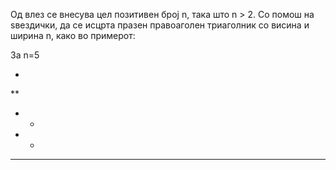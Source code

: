 Од влез се внесува цел позитивен број n, така што n > 2. Со помош на ѕвездички, да се исцрта празен правоаголен триаголник со висина и ширина n, како во примерот:

За n=5

*
**
* *
*  *
*****
